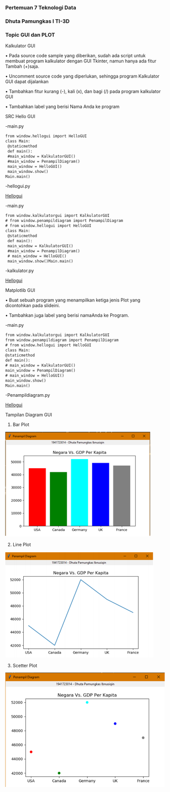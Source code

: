 ### Pertemuan 7 Teknologi Data 

### Dhuta Pamungkas I TI-3D

### Topic GUI dan PLOT

Kalkulator GUI

• Pada source code sample yang diberikan, sudah ada script untuk membuat 
program kalkulator dengan GUI Tkinter, namun hanya ada fitur Tambah 
(+)saja.

• Uncomment source code yang diperlukan, sehingga program Kalkulator GUI dapat
dijalankan

• Tambahkan fitur kurang (-), kali (x), dan bagi (/) pada program kalkulator GUI

• Tambahkan label yang berisi Nama Anda ke program 

SRC Hello GUI 

 -main.py

```
from window.hellogui import HelloGUI
class Main:
 @staticmethod
 def main():
 #main_window = KalkulatorGUI()
 #main_window = PenampilDiagram()
 main_window = HelloGUI()
 main_window.show()
Main.main()
```

 -hellogui.py

[Hellogui](../src/window/hellogui.py)

 -main.py

```
from window.kalkulatorgui import KalkulatorGUI
# from window.penampildiagram import PenampilDiagram
# from window.hellogui import HelloGUI
class Main:
 @staticmethod
 def main():
 main_window = KalkulatorGUI()
 #main_window = PenampilDiagram()
 # main_window = HelloGUI()
 main_window.show()Main.main()

```

 -kalkulator.py

[Hellogui](../src/window/kalkulator.py)

Matplotlib GUI

• Buat sebuah program yang menampilkan ketiga jenis Plot yang dicontohkan pada 
slideini.

• Tambahkan juga label yang berisi namaAnda ke Program.

 -main.py

 ```
from window.kalkulatorgui import KalkulatorGUI
from window.penampildiagram import PenampilDiagram
# from window.hellogui import HelloGUI
class Main:
 @staticmethod
 def main():
 # main_window = KalkulatorGUI()
 main_window = PenampilDiagram()
 # main_window = HelloGUI()
 main_window.show()
Main.main()
 ```

 -Penampildiagram.py

[Hellogui](../src/window/penampildiagram.py)

Tampilan Diagram GUI

1. Bar Plot

![Hasil gambar](docx/1.PNG)

2. Line Plot

![Hasil gambar](docx/2.PNG)

3. Scetter Plot

![Hasil gambar](docx/3.PNG)
